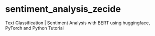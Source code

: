 # sentiment_analysis_zecide
Text Classification | Sentiment Analysis with BERT using huggingface, PyTorch and Python Tutorial
